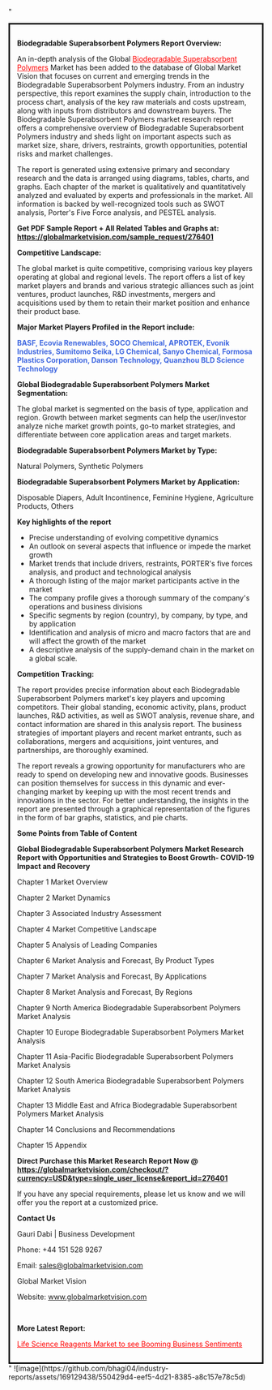 "<div style='border: 3px solid black; padding: 1em;'>

<strong>Biodegradable Superabsorbent Polymers Report Overview:</strong>

An in-depth analysis of the Global <a style='color: #ff0000;' href='https://globalmarketvision.com/reports/global-biodegradable-superabsorbent-polymers-market/276401'>Biodegradable Superabsorbent Polymers</a> Market has been added to the database of Global Market Vision that focuses on current and emerging trends in the Biodegradable Superabsorbent Polymers industry. From an industry perspective, this report examines the supply chain, introduction to the process chart, analysis of the key raw materials and costs upstream, along with inputs from distributors and downstream buyers. The Biodegradable Superabsorbent Polymers market research report offers a comprehensive overview of Biodegradable Superabsorbent Polymers industry and sheds light on important aspects such as market size, share, drivers, restraints, growth opportunities, potential risks and market challenges.

The report is generated using extensive primary and secondary research and the data is arranged using diagrams, tables, charts, and graphs. Each chapter of the market is qualitatively and quantitatively analyzed and evaluated by experts and professionals in the market. All information is backed by well-recognized tools such as SWOT analysis, Porter's Five Force analysis, and PESTEL analysis.

<strong>Get PDF Sample Report + All Related Tables and Graphs at</strong><strong>:</strong><strong> <a style='color: #ff0000;' href='https://globalmarketvision.com/sample_request/276401?utm_source=linkedinPulse&utm_medium=SN&utm_campaign=SN'><strong>https://globalmarketvision.com/sample_request/276401</strong></a></strong>

<strong>Competitive Landscape:</strong>

The global market is quite competitive, comprising various key players operating at global and regional levels. The report offers a list of key market players and brands and various strategic alliances such as joint ventures, product launches, R&amp;D investments, mergers and acquisitions used by them to retain their market position and enhance their product base.

<strong>Major Market Players Profiled in the Report include:</strong>

<strong style='color: #4169e1;'>BASF, Ecovia Renewables, SOCO Chemical, APROTEK, Evonik Industries, Sumitomo Seika, LG Chemical, Sanyo Chemical, Formosa Plastics Corporation, Danson Technology, Quanzhou BLD Science Technology</strong>

<strong>Global Biodegradable Superabsorbent Polymers Market Segmentation:</strong>

The global market is segmented on the basis of type, application and region. Growth between market segments can help the user/investor analyze niche market growth points, go-to market strategies, and differentiate between core application areas and target markets.

<strong>Biodegradable Superabsorbent Polymers Market by Type</strong><strong>:</strong>

Natural Polymers, Synthetic Polymers

<strong>Biodegradable Superabsorbent Polymers Market by</strong><strong> Application:</strong>

Disposable Diapers, Adult Incontinence, Feminine Hygiene, Agriculture Products, Others

<strong>Key highlights of the report</strong>
<ul>
  <li>Precise understanding of evolving competitive dynamics</li>
  <li>An outlook on several aspects that influence or impede the market growth</li>
  <li>Market trends that include drivers, restraints, PORTER's five forces analysis, and product and technological analysis</li>
  <li>A thorough listing of the major market participants active in the market</li>
  <li>The company profile gives a thorough summary of the company's operations and business divisions</li>
  <li>Specific segments by region (country), by company, by type, and by application</li>
  <li>Identification and analysis of micro and macro factors that are and will affect the growth of the market</li>
  <li>A descriptive analysis of the supply-demand chain in the market on a global scale.</li>
</ul>
<strong>Competition Tracking:</strong>

The report provides precise information about each Biodegradable Superabsorbent Polymers market's key players and upcoming competitors. Their global standing, economic activity, plans, product launches, R&amp;D activities, as well as SWOT analysis, revenue share, and contact information are shared in this analysis report. The business strategies of important players and recent market entrants, such as collaborations, mergers and acquisitions, joint ventures, and partnerships, are thoroughly examined.

The report reveals a growing opportunity for manufacturers who are ready to spend on developing new and innovative goods. Businesses can position themselves for success in this dynamic and ever-changing market by keeping up with the most recent trends and innovations in the sector. For better understanding, the insights in the report are presented through a graphical representation of the figures in the form of bar graphs, statistics, and pie charts.

<strong>Some Points from Table of Content</strong>

<strong>Global Biodegradable Superabsorbent Polymers Market Research Report with Opportunities and Strategies to Boost Growth- COVID-19 Impact and Recovery</strong>

Chapter 1 Market Overview

Chapter 2 Market Dynamics

Chapter 3 Associated Industry Assessment

Chapter 4 Market Competitive Landscape

Chapter 5 Analysis of Leading Companies

Chapter 6 Market Analysis and Forecast, By Product Types

Chapter 7 Market Analysis and Forecast, By Applications

Chapter 8 Market Analysis and Forecast, By Regions

Chapter 9 North America Biodegradable Superabsorbent Polymers Market Analysis

Chapter 10 Europe Biodegradable Superabsorbent Polymers Market Analysis

Chapter 11 Asia-Pacific Biodegradable Superabsorbent Polymers Market Analysis

Chapter 12 South America Biodegradable Superabsorbent Polymers Market Analysis

Chapter 13 Middle East and Africa Biodegradable Superabsorbent Polymers Market Analysis

Chapter 14 Conclusions and Recommendations

Chapter 15 Appendix

<strong>Direct Purchase this Market Research Report Now @ <a style='color: #ff0000;' href='https://globalmarketvision.com/checkout/?currency=USD&type=single_user_license&report_id=276401?utm_source=linkedinPulse&utm_medium=SN&utm_campaign=SN'><strong>https://globalmarketvision.com/checkout/?currency=USD&type=single_user_license&report_id=276401</strong></a></strong>

If you have any special requirements, please let us know and we will offer you the report at a customized price.
<p id='ember58' class='ember-view reader-content-blocks__paragraph'><strong>Contact Us</strong></p>
<p id='ember59' class='ember-view reader-content-blocks__paragraph'>Gauri Dabi | Business Development</p>
<p id='ember60' class='ember-view reader-content-blocks__paragraph'>Phone: +44 151 528 9267</p>
Email: <a href='mailto:sales@globalmarketvision.com'>sales@globalmarketvision.com</a>

Global Market Vision

Website: <a href='http://www.globalmarketvision.com/'>www.globalmarketvision.com</a>

&nbsp;

<strong>More Latest Report:</strong>

<a style='color: #ff0000;' href='https://medium.com/@apurvashinde1994/life-science-reagents-market-to-see-booming-business-sentiments-6078ae630dc9'>Life Science Reagents Market to see Booming Business Sentiments</a>

</div>"
![image](https://github.com/bhagi04/industry-reports/assets/169129438/550429d4-eef5-4d21-8385-a8c157e78c5d)
